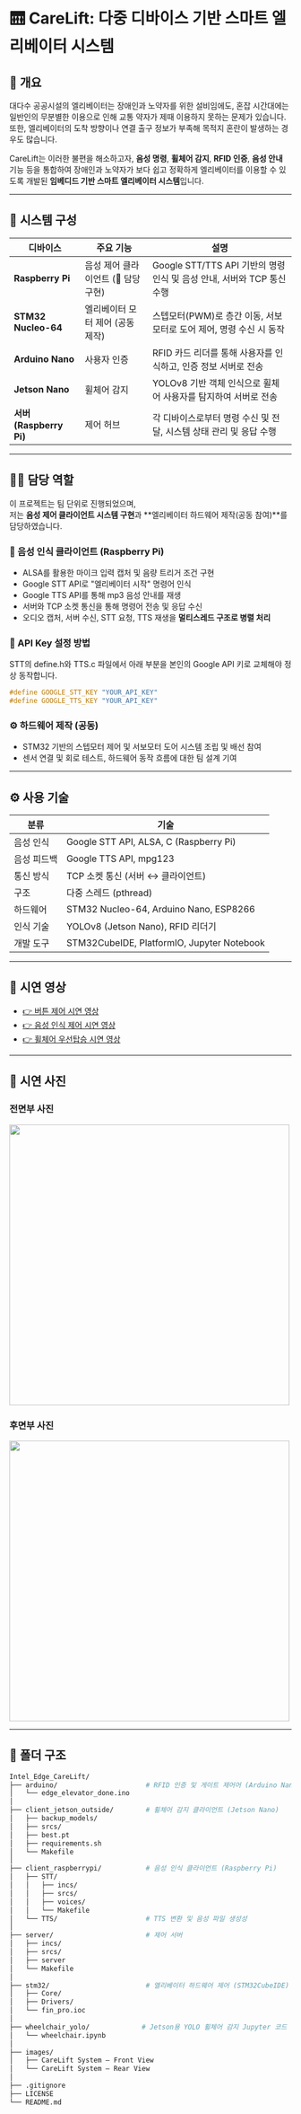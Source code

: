 # 🛗 CareLift: 다중 디바이스 기반 스마트 엘리베이터 시스템

## 📌 개요

대다수 공공시설의 엘리베이터는 장애인과 노약자를 위한 설비임에도,
혼잡 시간대에는 일반인의 무분별한 이용으로 인해 교통 약자가 제때 이용하지 못하는 문제가 있습니다.
또한, 엘리베이터의 도착 방향이나 연결 출구 정보가 부족해 목적지 혼란이 발생하는 경우도 많습니다.

CareLift는 이러한 불편을 해소하고자,
**음성 명령**, **휠체어 감지**, **RFID 인증**, **음성 안내** 기능 등을 통합하여
장애인과 노약자가 보다 쉽고 정확하게 엘리베이터를 이용할 수 있도록 개발된 **임베디드 기반 스마트 엘리베이터 시스템**입니다.

---

## 🧠 시스템 구성

| 디바이스 | 주요 기능 | 설명 |
|----------|-----------|------|
| **Raspberry Pi** | 음성 제어 클라이언트 (📌 담당 구현) | Google STT/TTS API 기반의 명령 인식 및 음성 안내, 서버와 TCP 통신 수행 |
| **STM32 Nucleo-64** | 엘리베이터 모터 제어 (공동 제작) | 스텝모터(PWM)로 층간 이동, 서보모터로 도어 제어, 명령 수신 시 동작 |
| **Arduino Nano** | 사용자 인증 | RFID 카드 리더를 통해 사용자를 인식하고, 인증 정보 서버로 전송 |
| **Jetson Nano** | 휠체어 감지 | YOLOv8 기반 객체 인식으로 휠체어 사용자를 탐지하여 서버로 전송 |
| **서버 (Raspberry Pi)** | 제어 허브 | 각 디바이스로부터 명령 수신 및 전달, 시스템 상태 관리 및 응답 수행 |

---

## 🧑‍💻 담당 역할

이 프로젝트는 팀 단위로 진행되었으며,  
저는 **음성 제어 클라이언트 시스템 구현**과 **엘리베이터 하드웨어 제작(공동 참여)**를 담당하였습니다.

### 🎤 음성 인식 클라이언트 (Raspberry Pi)

- ALSA를 활용한 마이크 입력 캡처 및 음량 트리거 조건 구현  
- Google STT API로 "엘리베이터 시작" 명령어 인식  
- Google TTS API를 통해 mp3 음성 안내를 재생  
- 서버와 TCP 소켓 통신을 통해 명령어 전송 및 응답 수신  
- 오디오 캡처, 서버 수신, STT 요청, TTS 재생을 **멀티스레드 구조로 병렬 처리**

### 🔐 API Key 설정 방법

STT의 define.h와 TTS.c 파일에서 아래 부분을 본인의 Google API 키로 교체해야 정상 동작합니다.

```c
#define GOOGLE_STT_KEY "YOUR_API_KEY"
#define GOOGLE_TTS_KEY "YOUR_API_KEY"
```

### ⚙️ 하드웨어 제작 (공동)

- STM32 기반의 스텝모터 제어 및 서보모터 도어 시스템 조립 및 배선 참여  
- 센서 연결 및 회로 테스트, 하드웨어 동작 흐름에 대한 팀 설계 기여

---

## ⚙️ 사용 기술

| 분류 | 기술 |
|------|------|
| 음성 인식 | Google STT API, ALSA, C (Raspberry Pi) |
| 음성 피드백 | Google TTS API, mpg123 |
| 통신 방식 | TCP 소켓 통신 (서버 ↔ 클라이언트) |
| 구조 | 다중 스레드 (pthread) |
| 하드웨어 | STM32 Nucleo-64, Arduino Nano, ESP8266 |
| 인식 기술 | YOLOv8 (Jetson Nano), RFID 리더기 |
| 개발 도구 | STM32CubeIDE, PlatformIO, Jupyter Notebook |

---

## 🎥 시연 영상

- [👉 버튼 제어 시연 영상](https://youtube.com/shorts/Synbe0SKUcM?feature=share)
- [👉 음성 인식 제어 시연 영상](https://youtube.com/shorts/OxAtrQXdJtA?feature=share)
- [👉 휠체어 우선탑승 시연 영상](https://youtube.com/shorts/Th-BcP5JXi0?feature=share)

---

## 📸 시연 사진

### 전면부 사진

<img src="./images/CareLift System – Front View.jpg" width="500px" />

### 후면부 사진

<img src="./images/CareLift System – Rear View.jpg" width="500px" />

---

## 📁 폴더 구조

```bash
Intel_Edge_CareLift/
├── arduino/                      # RFID 인증 및 게이트 제어어 (Arduino Nano)
│   └── edge_elevator_done.ino
│
├── client_jetson_outside/        # 휠체어 감지 클라이언트 (Jetson Nano)
│   ├── backup_models/            
│   ├── srcs/                     
│   ├── best.pt                   
│   ├── requirements.sh
│   └── Makefile
│
├── client_raspberrypi/           # 음성 인식 클라이언트 (Raspberry Pi)
│   ├── STT/
│   │   ├── incs/                 
│   │   ├── srcs/                 
│   │   ├── voices/               
│   │   └── Makefile
│   └── TTS/                      # TTS 변환 및 음성 파일 생성성
│
├── server/                       # 제어 서버
│   ├── incs/
│   ├── srcs/
│   ├── server                   
│   └── Makefile
│
├── stm32/                        # 엘리베이터 하드웨어 제어 (STM32CubeIDE)
│   ├── Core/
│   ├── Drivers/
│   └── fin_pro.ioc
│
├── wheelchair_yolo/             # Jetson용 YOLO 휠체어 감지 Jupyter 코드
│   └── wheelchair.ipynb
│
├── images/             
│   ├── CareLift System – Front View
│   └── CareLift System – Rear View
│ 
├── .gitignore
├── LICENSE
└── README.md
